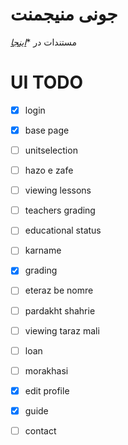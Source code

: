 # جونی منیجمنت
مستندات در **<a href="https://am-shm.github.io/juni_managemant_docs/">اینجا</a>*



# UI TODO
- [x] login
- [x] base page
- [ ] unitselection
- [ ] hazo e zafe
- [ ] viewing lessons
- [ ] teachers grading
- [ ] educational status
- [ ] karname
- [x] grading
- [ ] eteraz be nomre
- [ ] pardakht shahrie
- [ ] viewing taraz mali
- [ ] loan
- [ ] morakhasi
- [x] edit profile
- [x] guide
- [ ] contact 

